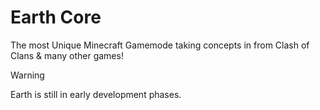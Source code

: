 # Earth Core

The most Unique Minecraft Gamemode taking concepts in from Clash of Clans & many other games!

> [!WARNING]  
> Earth is still in early development phases.
